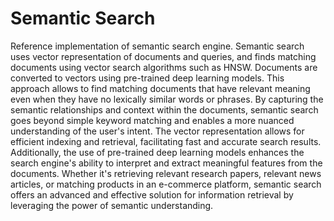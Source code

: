 # Semantic Search

Reference implementation of semantic search engine. Semantic search uses vector representation of documents and queries, and finds matching documents using vector search algorithms such as HNSW. Documents are converted to vectors using pre-trained deep learning models. This approach allows to find matching documents that have relevant meaning even when they have no lexically similar words or phrases. By capturing the semantic relationships and context within the documents, semantic search goes beyond simple keyword matching and enables a more nuanced understanding of the user's intent. The vector representation allows for efficient indexing and retrieval, facilitating fast and accurate search results. Additionally, the use of pre-trained deep learning models enhances the search engine's ability to interpret and extract meaningful features from the documents. Whether it's retrieving relevant research papers, relevant news articles, or matching products in an e-commerce platform, semantic search offers an advanced and effective solution for information retrieval by leveraging the power of semantic understanding.
